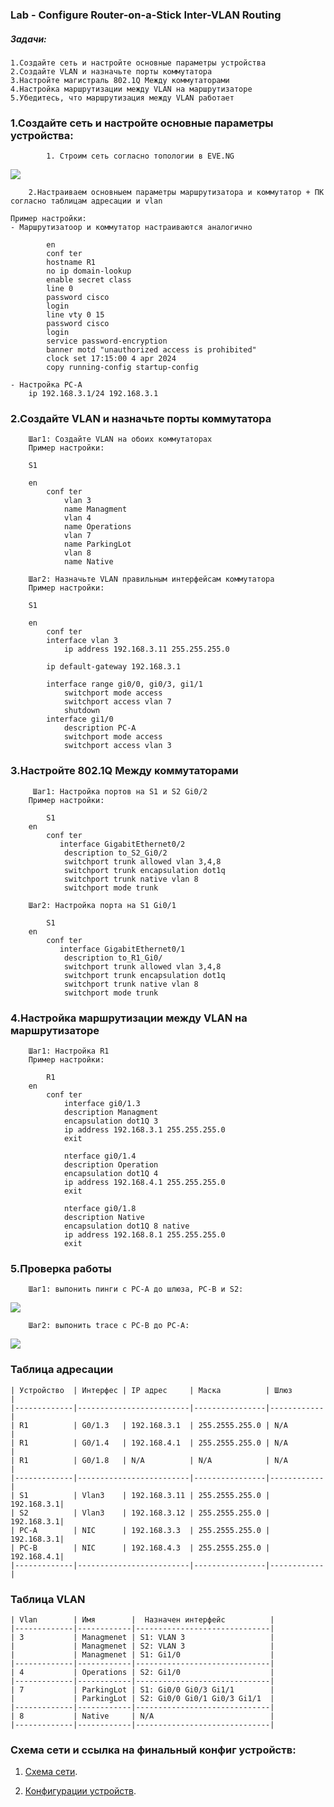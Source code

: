 ### Lab - Configure Router-on-a-Stick Inter-VLAN Routing 

##### Задачи:
    1.Создайте сеть и настройте основные параметры устройства
    2.Создайте VLAN и назначьте порты коммутатора
    3.Настройте магистраль 802.1Q Между коммутаторами
    4.Настройка маршрутизации между VLAN на маршрутизаторе
    5.Убедитесь, что маршрутизация между VLAN работает



### 1.Создайте сеть и настройте основные параметры устройства: 
            1. Строим сеть согласно топологии в EVE.NG
![](lab01-vlan.png)


        2.Настраиваем основныем параметры маршрутизатора и коммутатор + ПК согласно таблицам адресации и vlan        

    Пример настройки:
    - Маршрутизатоор и коммутатор настраиваются аналогично
```
        en
        conf ter
        hostname R1
        no ip domain-lookup
        enable secret class
        line 0
        password cisco
        login
        line vty 0 15
        password cisco
        login
        service password-encryption
        banner motd "unauthorized access is prohibited"
        clock set 17:15:00 4 apr 2024
        copy running-config startup-config
```
    - Настройка PC-A
        ip 192.168.3.1/24 192.168.3.1

### 2.Создайте VLAN и назначьте порты коммутатора
        Шаг1: Создайте VLAN на обоих коммутаторах
        Пример настройки:

        S1
```
    en
        conf ter
            vlan 3
            name Managment
            vlan 4 
            name Operations
            vlan 7
            name ParkingLot
            vlan 8
            name Native
 ```       

        Шаг2: Назначьте VLAN правильным интерфейсам коммутатора
        Пример настройки:

        S1
```        
    en
        conf ter
        interface vlan 3 
            ip address 192.168.3.11 255.255.255.0

        ip default-gateway 192.168.3.1

        interface range gi0/0, gi0/3, gi1/1
            switchport mode access
            switchport access vlan 7
            shutdown
        interface gi1/0
            description PC-A
            switchport mode access
            switchport access vlan 3
```
### 3.Настройте 802.1Q Между коммутаторами
         Шаг1: Настройка портов на S1 и S2 Gi0/2
        Пример настройки:
```    
        S1
    en
        conf ter
           interface GigabitEthernet0/2
            description to_S2_Gi0/2
            switchport trunk allowed vlan 3,4,8
            switchport trunk encapsulation dot1q
            switchport trunk native vlan 8
            switchport mode trunk
```
        Шаг2: Настройка порта на S1 Gi0/1
```
        S1
    en
        conf ter
           interface GigabitEthernet0/1
            description to_R1_Gi0/
            switchport trunk allowed vlan 3,4,8
            switchport trunk encapsulation dot1q
            switchport trunk native vlan 8
            switchport mode trunk
```


### 4.Настройка маршрутизации между VLAN на маршрутизаторе
        Шаг1: Настройка R1
        Пример настройки:
```    
        R1
    en
        conf ter
            interface gi0/1.3
            description Managment
            encapsulation dot1Q 3
            ip address 192.168.3.1 255.255.255.0
            exit

            nterface gi0/1.4
            description Operation
            encapsulation dot1Q 4
            ip address 192.168.4.1 255.255.255.0
            exit

            nterface gi0/1.8
            description Native
            encapsulation dot1Q 8 native
            ip address 192.168.8.1 255.255.255.0
            exit
```



 ### 5.Проверка работы
        Шаг1: выпонить пинги с PC-A до шлюза, PC-B и S2:

![](ping.png)

        Шаг2: выпонить trace с PC-B до PC-A:
        
![](trace.png)



### Таблица адресации

    | Устройство  | Интерфес | IP адрес     | Маска          | Шлюз       |
    |-------------|-------------------------|----------------|------------|
    | R1          | G0/1.3   | 192.168.3.1  | 255.2555.255.0 | N/A        |
    | R1          | G0/1.4   | 192.168.4.1  | 255.2555.255.0 | N/A        |
    | R1          | G0/1.8   | N/A          | N/A            | N/A        |
    |-------------|-------------------------|----------------|------------|
    | S1          | Vlan3    | 192.168.3.11 | 255.2555.255.0 | 192.168.3.1|
    | S2          | Vlan3    | 192.168.3.12 | 255.2555.255.0 | 192.168.3.1|
    | PC-A        | NIC      | 192.168.3.3  | 255.2555.255.0 | 192.168.3.1|
    | PC-B        | NIC      | 192.168.4.3  | 255.2555.255.0 | 192.168.4.1|
    |-------------|-------------------------|----------------|------------|


### Таблица VLAN

    | Vlan        | Имя        |  Назначен интерфейс          |
    |-------------|------------|------------------------------|
    | 3           | Managmenet | S1: VLAN 3                   |
    |             | Managmenet | S2: VLAN 3                   |
    |             | Managmenet | S1: Gi1/0                    |
    |-------------|------------|------------------------------|
    | 4           | Operations | S2: Gi1/0                    |
    |-------------|------------|------------------------------|
    | 7           | ParkingLot | S1: Gi0/0 Gi0/3 Gi1/1        |
    |             | ParkingLot | S2: Gi0/0 Gi0/1 Gi0/3 Gi1/1  |
    |-------------|------------|------------------------------|
    | 8           | Native     | N/A                          |
    |-------------|------------|------------------------------|


 ### Схема сети и ссылка на финальный конфиг устройств:


1. [Схема сети](lab01-vlan.png).   

2. [Конфигурации устройств](configs/).
